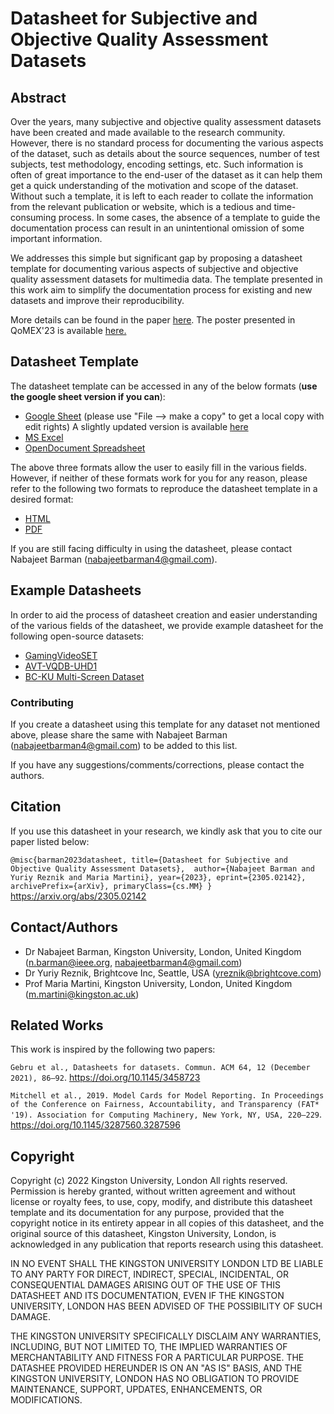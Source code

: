 # Datasheet for Subjective and Objective Quality Assessment Datasets

## Abstract 

Over the years, many subjective and objective quality assessment datasets have been created and made available to the research community. However, there is no standard process for documenting the various aspects of the dataset, such as details about the source sequences, number of test subjects, test methodology, encoding settings, etc. Such information is often of great importance to the end-user of the dataset as it can help them get a quick understanding of the motivation and scope of the dataset. Without such a template, it is left to each reader to collate the information from the relevant publication or website, which is a tedious and time-consuming process. In some cases, the absence of a template to guide the documentation process can result in an unintentional omission of some important information. 

We addresses this simple but significant gap by proposing a datasheet template for documenting various aspects of subjective and objective quality assessment datasets for multimedia data. The template presented in this work aim to simplify the documentation process for existing and new datasets and improve their reproducibility.

More details can be found in the paper [here](https://drive.google.com/file/d/1E1C8sWk-IYGCmqRRv6tclmtNgtWrhM-8/view?usp=sharing).
The poster presented in QoMEX'23 is available [here.](https://drive.google.com/file/d/1Z0TYObfiS8Jy3a_UExPRax1ERtZJG6eB/view?usp=sharing)

## Datasheet Template

The datasheet template can be accessed in any of the below formats (**use the google sheet version if you can**):

- [Google Sheet](https://docs.google.com/spreadsheets/d/1DJAuefveWRWUdR8nQvkDGdfURq_m9yU5NragTPW2Y0w/edit?usp=sharing) (please use "File --> make a copy" to get a local copy with edit rights) A slightly updated version is available [here](https://docs.google.com/spreadsheets/d/1f4_scXs51OBCCTVRLkEBkL0kel_RJVkigzCwKnAXmBw/edit?usp=sharing)
- [MS Excel](https://github.com/NabajeetBarman/datasheet-for-qoe-datasets/blob/main/Datasheet%20for%20QoE%20Datasets%20v1.0.xlsx)
- [OpenDocument Spreadsheet](https://github.com/NabajeetBarman/datasheet-for-qoe-datasets/blob/main/Datasheet%20for%20QoE%20Datasets%20v1.0.ods)

The above three formats allow the user to easily fill in the various fields. However, if neither of these formats work for you for any reason, please refer to the following two formats to reproduce the datasheet template in a desired format:
- [HTML](https://htmlpreview.github.io/?https://github.com/NabajeetBarman/datasheet-for-qoe-datasets/blob/main/Datasheet%20for%20QoE%20Datasets%20v1.0.html) 
- [PDF](https://github.com/NabajeetBarman/datasheet-for-qoe-datasets/blob/main/Datasheet%20for%20QoE%20Datasets%20v1.0.pdf)

If you are still facing difficulty in using the datasheet, please contact Nabajeet Barman (nabajeetbarman4@gmail.com).

## Example Datasheets

In order to aid the process of datasheet creation and easier understanding of the various fields of the datasheet, we provide example datasheet for the following open-source datasets:

- [GamingVideoSET](https://docs.google.com/spreadsheets/d/1jGOZ6hCl5goQhJkumQxDyoNM-Q6Y8VipML_BQ-6NtJU/edit?usp=sharing)
- [AVT-VQDB-UHD1](https://docs.google.com/spreadsheets/d/1A01x76yST3z_tT49SukQyt102pPniQFT1f-VTL9lquA/edit?usp=sharing)
- [BC-KU Multi-Screen Dataset](https://docs.google.com/spreadsheets/d/1GfvYSQC1zo14JGOfp9S-rkFQLnIVSYvp9NeTVXJhnzM/edit?usp=sharing)

### Contributing
If you create a datasheet using this template for any dataset not mentioned above, please share the same with Nabajeet Barman (nabajeetbarman4@gmail.com) to be added to this list.

If you have any suggestions/comments/corrections, please contact the authors.

## Citation

If you use this datasheet in your research, we kindly ask that you to cite our paper listed below:

`@misc{barman2023datasheet,
      title={Datasheet for Subjective and Objective Quality Assessment Datasets}, 
      author={Nabajeet Barman and Yuriy Reznik and Maria Martini},
      year={2023},
      eprint={2305.02142},
      archivePrefix={arXiv},
      primaryClass={cs.MM}
}` https://arxiv.org/abs/2305.02142

## Contact/Authors

- Dr Nabajeet Barman, Kingston University, London, United Kingdom (n.barman@ieee.org, nabajeetbarman4@gmail.com)
- Dr Yuriy Reznik, Brightcove Inc, Seattle, USA  (yreznik@brightcove.com)
- Prof Maria Martini, Kingston University, London, United Kingdom (m.martini@kingston.ac.uk)

## Related Works

This work is inspired by the following two papers:

`Gebru et al., Datasheets for datasets. Commun. ACM 64, 12 (December 2021), 86–92`. https://doi.org/10.1145/3458723

`Mitchell et al., 2019. Model Cards for Model Reporting. In Proceedings of the Conference on Fairness, Accountability, and Transparency (FAT* '19). Association for Computing Machinery, New York, NY, USA, 220–229`. https://doi.org/10.1145/3287560.3287596

## Copyright

Copyright (c) 2022 Kingston University, London 
All rights reserved. 
Permission is hereby granted, without written agreement and without license or royalty fees, to use, copy, modify, and distribute this datasheet template and its documentation for any purpose, provided that the copyright notice in its entirety appear in all copies of this datasheet, and the original source of this datasheet, Kingston University, London, is acknowledged in any publication that reports research using this datasheet.

IN NO EVENT SHALL THE KINGSTON UNIVERSITY LONDON LTD BE LIABLE TO ANY PARTY FOR DIRECT, INDIRECT, SPECIAL, INCIDENTAL, OR CONSEQUENTIAL DAMAGES ARISING OUT OF THE USE OF THIS DATASHEET AND ITS DOCUMENTATION, EVEN IF THE KINGSTON UNIVERSITY, LONDON HAS BEEN ADVISED OF THE POSSIBILITY OF SUCH DAMAGE. 

THE KINGSTON UNIVERSITY SPECIFICALLY DISCLAIM ANY WARRANTIES, INCLUDING, BUT NOT LIMITED TO, THE IMPLIED WARRANTIES OF MERCHANTABILITY AND FITNESS FOR A PARTICULAR PURPOSE. THE DATASHEE PROVIDED HEREUNDER IS ON AN "AS IS" BASIS, AND THE KINGSTON UNIVERSITY, LONDON HAS NO OBLIGATION TO PROVIDE MAINTENANCE, SUPPORT, UPDATES, ENHANCEMENTS, OR MODIFICATIONS.
